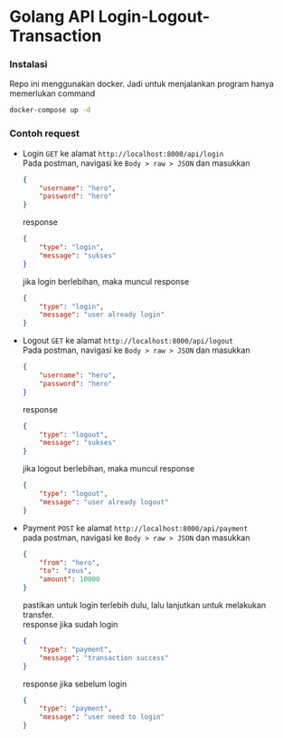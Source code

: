# Golang API Login-Logout-Transaction

### Instalasi
Repo ini menggunakan docker. Jadi untuk menjalankan program hanya memerlukan command
```bash
docker-compose up -d
```

### Contoh request
- Login `GET` ke alamat `http://localhost:8000/api/login`  
Pada postman, navigasi ke `Body > raw > JSON` dan masukkan
    ```json
    {
        "username": "hero",
        "password": "hero"
    }
    ```
    response  
    ```json
    {
        "type": "login",
        "message": "sukses"
    }
    ```
    jika login berlebihan, maka muncul response  
    ```json
    {
        "type": "login",
        "message": "user already login"
    }
    ```
- Logout `GET` ke alamat `http://localhost:8000/api/logout`  
Pada postman, navigasi ke `Body > raw > JSON` dan masukkan
    ```json
    {
        "username": "hero",
        "password": "hero"
    }
    ```
    response  
    ```json
    {
        "type": "logout",
        "message": "sukses"
    }
    ```
    jika logout berlebihan, maka muncul response  
    ```json
    {
        "type": "logout",
        "message": "user already logout"
    }
    ```
- Payment `POST` ke alamat `http://localhost:8000/api/payment`  
pada postman, navigasi ke `Body > raw > JSON` dan masukkan
    ```json
    {
        "from": "hero",
        "to": "zeus",
        "amount": 10000
    }
    ```
    pastikan untuk login terlebih dulu, lalu lanjutkan untuk melakukan transfer.  
    response jika sudah login
    ```json
    {
        "type": "payment",
        "message": "transaction success"
    }
    ```
    response jika sebelum login
    ```json
    {
        "type": "payment",
        "message": "user need to login"
    }
    ```